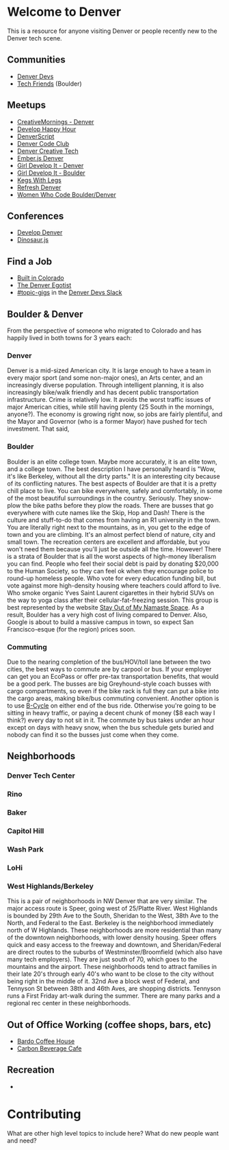 # Welcome to Denver

This is a resource for anyone visiting Denver or people recently new to the Denver tech scene.

## Communities
* [Denver Devs](http://denverdevs.org/)
* [Tech Friends](http://www.gettechfriends.com/) (Boulder)

## Meetups
* [CreativeMornings - Denver](https://creativemornings.com/cities/den)
* [Develop Happy Hour](http://www.meetup.com/Develop-Happy-Hour/)
* [DenverScript](http://www.meetup.com/DenverScript/)
* [Denver Code Club](http://www.meetup.com/Denver-Code-Club/)
* [Denver Creative Tech](http://www.meetup.com/denver-creative-tech/)
* [Ember.js Denver](http://www.meetup.com/Ember-js-Denver/)
* [Girl Develop It - Denver](https://www.girldevelopit.com/chapters/denver)
* [Girl Develop It - Boulder](https://www.girldevelopit.com/chapters/boulder)
* [Kegs With Legs](http://adclubdenver.com/Kegs-With-Legs)
* [Refresh Denver](http://www.meetup.com/refreshdenver/)
* [Women Who Code Boulder/Denver](http://www.meetup.com/Women-Who-Code-Boulder-Denver/)

## Conferences
* [Develop Denver](https://developdenver.org/)
* [Dinosaur.js](http://dinosaurjs.org/)

## Find a Job
* [Built in Colorado](http://www.builtincolorado.com/jobs)
* [The Denver Egotist](http://www.thedenveregotist.com/jobs)
* [#topic-gigs](https://denver-devs.slack.com/messages/topic-gigs/) in the [Denver Devs Slack](https://denver-dev-slack.herokuapp.com/)

## Boulder & Denver
From the perspective of someone who migrated to Colorado and has happily lived in both towns for 3 years each:
### Denver
Denver is a mid-sized American city. It is large enough to have a team in every major sport (and some non-major ones), an Arts center, and an increasingly diverse population. Through intelligent planning, it is also increasingly bike/walk friendly and has decent public transportation infrastructure. Crime is relatively low. It avoids the worst traffic issues of major American cities, while still having plenty (25 South in the mornings, anyone?). The economy is growing right now, so jobs are fairly plentiful, and the Mayor and Governor (who is a former Mayor) have pushed for tech investment. That said,
### Boulder
Boulder is an elite college town. Maybe more accurately, it is an elite town, and a college town. The best description I have personally heard is "Wow, it's like Berkeley, without all the dirty parts." It is an interesting city because of its conflicting natures. The best aspects of Boulder are that it is a pretty chill place to live. You can bike everywhere, safely and comfortably, in some of the most beautiful surroundings in the country. Seriously. They snow-plow the bike paths before they plow the roads. There are busses that go everywhere with cute names like the Skip, Hop and Dash! There is the culture and stuff-to-do that comes from having an R1 university in the town. You are literally right next to the mountains, as in, you get to the edge of town and you are climbing. It's an almost perfect blend of nature, city and small town. The recreation centers are excellent and affordable, but you won't need them because you'll just be outside all the time.
However! There is a strata of Boulder that is all the worst aspects of high-money liberalism you can find. People who feel their social debt is paid by donating $20,000 to the Human Society, so they can feel ok when they encourage police to round-up homeless people. Who vote for every education funding bill, but vote against more high-density housing where teachers could afford to live. Who smoke organic Yves Saint Laurent cigarettes in their hybrid SUVs on the way to yoga class after their cellular-fat-freezing session. This group is best represented by the website [Stay Out of My Namaste Space](http://stayoutofmynamastespace.com). As a result, Boulder has a very high cost of living compared to Denver. Also, Google is about to build a massive campus in town, so expect San Francisco-esque (for the region) prices soon.
### Commuting
Due to the nearing completion of the bus/HOV/toll lane between the two cities, the best ways to commute are by carpool or bus. If your employer can get you an EcoPass or offer pre-tax transportation benefits, that would be a good perk. The busses are big Greyhound-style coach busses with cargo compartments, so even if the bike rack is full they can put a bike into the cargo areas, making bike/bus commuting convenient. Another option is to use [B-Cycle](http://denver.bcycle.com) on either end of the bus ride. Otherwise you're going to be sitting in heavy traffic, or paying a decent chunk of money ($8 each way I think?) every day to not sit in it. The commute by bus takes under an hour except on days with heavy snow, when the bus schedule gets buried and nobody can find it so the busses just come when they come.

## Neighborhoods

### Denver Tech Center
### Rino
### Baker
### Capitol Hill
### Wash Park
### LoHi
### West Highlands/Berkeley
This is a pair of neighborhoods in NW Denver that are very similar. The major access route is Speer, going west of 25/Platte River. West Highlands is bounded by 29th Ave to the South, Sheridan to the West, 38th Ave to the North, and Federal to the East. Berkeley is the neighborhood immediately north of W Highlands.
These neighborhoods are more residential than many of the downtown neighborhoods, with lower density housing. Speer offers quick and easy access to the freeway and downtown, and Sheridan/Federal are direct routes to the suburbs of Westminster/Broomfield (which also have many tech employers). They are just south of 70, which goes to the mountains and the airport.
These neighborhoods tend to attract families in their late 20's through early 40's who want to be close to the city without being right in the middle of it.
32nd Ave a block west of Federal, and Tennyson St between 38th and 46th Aves, are shopping districts. Tennyson runs a First Friday art-walk during the summer. There are many parks and a regional rec center in these neighborhoods.


## Out of Office Working (coffee shops, bars, etc)
* [Bardo Coffee House](http://www.bardocoffee.com/)
* [Carbon Beverage Cafe](http://www.habitcarbon.com/)

## Recreation
*

# Contributing
What are other high level topics to include here? What do new people want and need?
